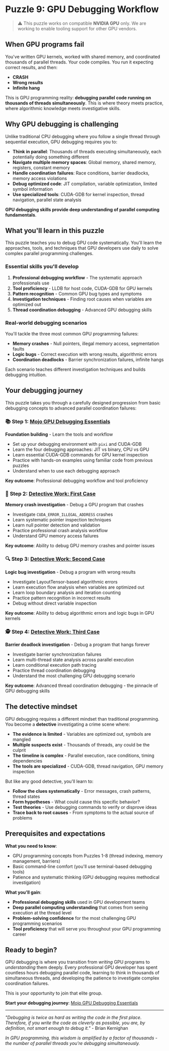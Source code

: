# Puzzle 9: GPU Debugging Workflow

> ⚠️ This puzzle works on compatible **NVIDIA GPU** only. We are working to enable tooling support for other GPU vendors.

## When GPU programs fail

You've written GPU kernels, worked with shared memory, and coordinated thousands of parallel threads. Your code compiles. You run it expecting correct results, and then:

- **CRASH**
- **Wrong results**
- **Infinite hang**

This is GPU programming reality: **debugging parallel code running on thousands of threads simultaneously**. This is where theory meets practice, where algorithmic knowledge meets investigative skills.

## Why GPU debugging is challenging

Unlike traditional CPU debugging where you follow a single thread through sequential execution, GPU debugging requires you to:

- **Think in parallel**: Thousands of threads executing simultaneously, each potentially doing something different
- **Navigate multiple memory spaces**: Global memory, shared memory, registers, constant memory
- **Handle coordination failures**: Race conditions, barrier deadlocks, memory access violations
- **Debug optimized code**: JIT compilation, variable optimization, limited symbol information
- **Use specialized tools**: CUDA-GDB for kernel inspection, thread navigation, parallel state analysis

**GPU debugging skills provide deep understanding of parallel computing fundamentals**.

## What you'll learn in this puzzle

This puzzle teaches you to debug GPU code systematically. You'll learn the approaches, tools, and techniques that GPU developers use daily to solve complex parallel programming challenges.

### **Essential skills you'll develop**

1. **Professional debugging workflow** - The systematic approach professionals use
2. **Tool proficiency** - LLDB for host code, CUDA-GDB for GPU kernels
3. **Pattern recognition** - Common GPU bug types and symptoms
4. **Investigation techniques** - Finding root causes when variables are optimized out
5. **Thread coordination debugging** - Advanced GPU debugging skills

### **Real-world debugging scenarios**

You'll tackle the three most common GPU programming failures:

- **Memory crashes** - Null pointers, illegal memory access, segmentation faults
- **Logic bugs** - Correct execution with wrong results, algorithmic errors
- **Coordination deadlocks** - Barrier synchronization failures, infinite hangs

Each scenario teaches different investigation techniques and builds debugging intuition.

## Your debugging journey

This puzzle takes you through a carefully designed progression from basic debugging concepts to advanced parallel coordination failures:

### 📚 **Step 1: [Mojo GPU Debugging Essentials](./essentials.md)**

**Foundation building** - Learn the tools and workflow

- Set up your debugging environment with `pixi` and CUDA-GDB
- Learn the four debugging approaches: JIT vs binary, CPU vs GPU
- Learn essential CUDA-GDB commands for GPU kernel inspection
- Practice with hands-on examples using familiar code from previous puzzles
- Understand when to use each debugging approach

**Key outcome**: Professional debugging workflow and tool proficiency

### 🧐 **Step 2: [Detective Work: First Case](./first_case.md)**

**Memory crash investigation** - Debug a GPU program that crashes

- Investigate `CUDA_ERROR_ILLEGAL_ADDRESS` crashes
- Learn systematic pointer inspection techniques
- Learn null pointer detection and validation
- Practice professional crash analysis workflow
- Understand GPU memory access failures

**Key outcome**: Ability to debug GPU memory crashes and pointer issues

### 🔍 **Step 3: [Detective Work: Second Case](./second_case.md)**

**Logic bug investigation** - Debug a program with wrong results

- Investigate LayoutTensor-based algorithmic errors
- Learn execution flow analysis when variables are optimized out
- Learn loop boundary analysis and iteration counting
- Practice pattern recognition in incorrect results
- Debug without direct variable inspection

**Key outcome**: Ability to debug algorithmic errors and logic bugs in GPU kernels

### 🕵️ **Step 4: [Detective Work: Third Case](./third_case.md)**

**Barrier deadlock investigation** - Debug a program that hangs forever

- Investigate barrier synchronization failures
- Learn multi-thread state analysis across parallel execution
- Learn conditional execution path tracing
- Practice thread coordination debugging
- Understand the most challenging GPU debugging scenario

**Key outcome**: Advanced thread coordination debugging - the pinnacle of GPU debugging skills

## The detective mindset

GPU debugging requires a different mindset than traditional programming. You become a **detective** investigating a crime scene where:

- **The evidence is limited** - Variables are optimized out, symbols are mangled
- **Multiple suspects exist** - Thousands of threads, any could be the culprit
- **The timeline is complex** - Parallel execution, race conditions, timing dependencies
- **The tools are specialized** - CUDA-GDB, thread navigation, GPU memory inspection

But like any good detective, you'll learn to:

- **Follow the clues systematically** - Error messages, crash patterns, thread states
- **Form hypotheses** - What could cause this specific behavior?
- **Test theories** - Use debugging commands to verify or disprove ideas
- **Trace back to root causes** - From symptoms to the actual source of problems

## Prerequisites and expectations

**What you need to know**:

- GPU programming concepts from Puzzles 1-8 (thread indexing, memory management, barriers)
- Basic command-line comfort (you'll use terminal-based debugging tools)
- Patience and systematic thinking (GPU debugging requires methodical investigation)

**What you'll gain**:

- **Professional debugging skills** used in GPU development teams
- **Deep parallel computing understanding** that comes from seeing execution at the thread level
- **Problem-solving confidence** for the most challenging GPU programming scenarios
- **Tool proficiency** that will serve you throughout your GPU programming career

## Ready to begin?

GPU debugging is where you transition from *writing* GPU programs to *understanding* them deeply. Every professional GPU developer has spent countless hours debugging parallel code, learning to think in thousands of simultaneous threads, and developing the patience to investigate complex coordination failures.

This is your opportunity to join that elite group.

**Start your debugging journey**: [Mojo GPU Debugging Essentials](./essentials.md)

---

*"Debugging is twice as hard as writing the code in the first place. Therefore, if you write the code as cleverly as possible, you are, by definition, not smart enough to debug it."* - Brian Kernighan

*In GPU programming, this wisdom is amplified by a factor of thousands - the number of parallel threads you're debugging simultaneously.*
